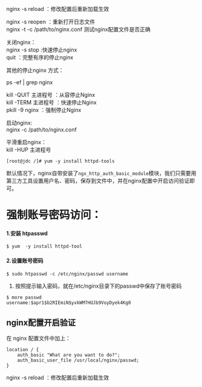 nginx -s reload  ：修改配置后重新加载生效

nginx -s reopen  ：重新打开日志文件  
nginx -t -c /path/to/nginx.conf 测试nginx配置文件是否正确

关闭nginx：  
nginx -s stop  :快速停止nginx  
         quit  ：完整有序的停止nginx

其他的停止nginx 方式：

ps -ef \| grep nginx

kill -QUIT 主进程号     ：从容停止Nginx  
kill -TERM 主进程号     ：快速停止Nginx  
pkill -9 nginx          ：强制停止Nginx

启动nginx:  
nginx -c /path/to/nginx.conf

平滑重启nginx：  
kill -HUP 主进程号

`[root@jdc /]# yum -y install httpd-tools`

默认情况下，nginx自带安装了`ngx_http_auth_basic_module`模块，我们只需要用第三方工具设置用户名、密码，保存到文件中，并在nginx配置中开启访问验证即可。

# 强制账号密码访问：

#### 1.安装 htpasswd

```
$ yum  -y install httpd-tool
```

#### 2.设置账号密码

```
$ sudo htpasswd -c /etc/nginx/passwd username
```

1. 按照提示输入密码，就在/etc/nginx目录下的passwd中保存了账号密码

```
$ more passwd 
username:$apr1$b2RIEmiN$yxkWM7HUJb9VoyDyek4Kg0
```

## nginx配置开启验证

在 nginx 配置文件中加上：

```
location / {
    auth_basic "What are you want to do?";
    auth_basic_user_file /usr/local/nginx/passwd;
}
```

nginx -s reload  ：修改配置后重新加载生效

